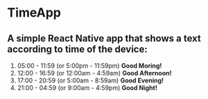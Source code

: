 # TimeApp
## A simple **React Native** app that shows a text according to time of the device:
1. 05:00 - 11:59 (or 5:00pm - 11:59pm) **Good Moring!**
2. 12:00 - 16:59 (or 12:00am - 4:59am) **Good Afternoon!**
3. 17:00 - 20:59 (or 5:00am - 8:59am) **Good Evening!**
4. 21:00 - 04:59 (or 9:00am - 4:59pm) **Good Night!**
